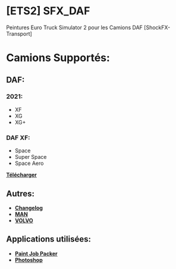 # [ETS2] SFX_DAF
Peintures Euro Truck Simulator 2 pour les Camions DAF [ShockFX-Transport]

# Camions Supportés:
## DAF:
### 2021:
- XF
- XG
- XG+
### DAF XF:
- Space
- Super Space
- Space Aero

**[Télécharger](https://github.com/NiavlySDev/SFX_DAF/releases/tag/1.1)**

## Autres:
- **[Changelog](https://github.com/NiavlySDev/SFX_DAF/commits/1.1.5)**
- **[MAN](https://github.com/NiavlySDev/SFX_MAN)**
- **[VOLVO](https://github.com/NiavlySDev/SFX_VOLVO)**

## Applications utilisées:
- **[Paint Job Packer](https://sharemods.com/uv48qyjsr6nj/Paint-Job-Packer-v1.10.3-Windows.zip.html)**
- **[Photoshop](https://www.adobe.com/fr/products/photoshop)**
